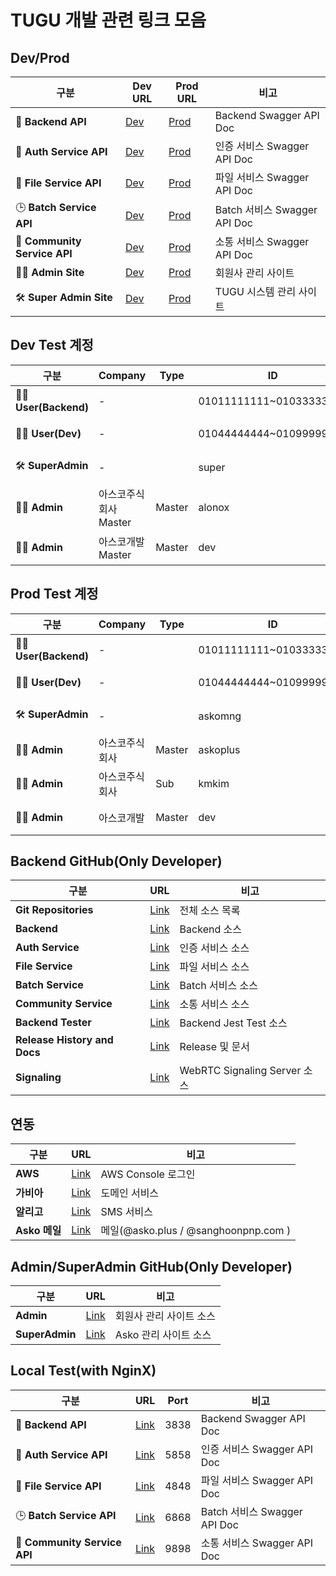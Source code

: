 # TUGU 개발 관련 링크 모음

## Dev/Prod

| 구분                         | Dev URL                                                    | Prod URL                                                | 비고                         |
| ---------------------------- | ---------------------------------------------------------- | ------------------------------------------------------- | ---------------------------- |
| 🔗 **Backend API**           | [Dev](https://api-dev.aswing.net/api/docs#/)               | [Prod](https://api.aswing.net/api/docs#/)               | Backend Swagger API Doc      |
| 🔐 **Auth Service API**      | [Dev](https://api-dev.aswing.net/auth-service/docs#/)      | [Prod](https://api.aswing.net/auth-service/docs#/)      | 인증 서비스 Swagger API Doc  |
| 📁 **File Service API**      | [Dev](https://api-dev.aswing.net/file-service/docs#/)      | [Prod](https://api.aswing.net/file-service/docs#/)      | 파일 서비스 Swagger API Doc  |
| 🕒 **Batch Service API**     | [Dev](https://api-dev.aswing.net/batch-service/docs#/)     | [Prod](https://api.aswing.net/batch-service/docs#/)     | Batch 서비스 Swagger API Doc |
| 💬 **Community Service API** | [Dev](https://api-dev.aswing.net/community-service/docs#/) | [Prod](https://api.aswing.net/community-service/docs#/) | 소통 서비스 Swagger API Doc  |
| 🧑‍💼 **Admin Site**            | [Dev](https://admin-dev.aswing.net/)                       | [Prod](https://admin.aswing.net/)                       | 회원사 관리 사이트           |
| 🛠️ **Super Admin Site**      | [Dev](https://superadmin-dev.aswing.net/)                  | [Prod](https://superadmin.aswing.net/)                  | TUGU 시스템 관리 사이트      |

## Dev Test 계정

| 구분                 | Company               | Type   | ID                      | Password  | 비고               |
| -------------------- | --------------------- | ------ | ----------------------- | --------- | ------------------ |
| 🧑‍💻 **User(Backend)** | -                     |        | 01011111111~01033333333 | asko119!! | Backeend 전용      |
| 🧑‍💻 **User(Dev)**     | -                     |        | 01044444444~01099999999 | asko119!! | 연구소 공용        |
| 🛠️ **SuperAdmin**    | -                     |        | super                   | asko119!! | TUGU 시스템 관리   |
| 🧑‍💼 **Admin**         | 아스코주식회사 Master | Master | alonox                  | P@ssw0rd  | 회원사 관리 Master |
| 🧑‍💼 **Admin**         | 아스코개발 Master     | Master | dev                     | asko119!! | 회원사 관리 Master |

## Prod Test 계정

| 구분                 | Company        | Type   | ID                      | Password   | 비고               |
| -------------------- | -------------- | ------ | ----------------------- | ---------- | ------------------ |
| 🧑‍💻 **User(Backend)** | -              |        | 01011111111~01033333333 | asko119!!  | Backeend 전용      |
| 🧑‍💻 **User(Dev)**     | -              |        | 01044444444~01099999999 | asko119!!  | 연구소 공용        |
| 🛠️ **SuperAdmin**    | -              |        | askomng                 | passwd@119 | TUGU 시스템 관리   |
| 🧑‍💼 **Admin**         | 아스코주식회사 | Master | askoplus                | asko119!   | 회원사 관리 Master |
| 🧑‍💼 **Admin**         | 아스코주식회사 | Sub    | kmkim                   | qwer1234!  | 회원사 관리 Sub    |
| 🧑‍💼 **Admin**         | 아스코개발     | Master | dev                     | asko119!!  | 회원사 관리 Master |

## Backend GitHub(Only Developer)

| 구분                         | URL                                                              | 비고                         |
| ---------------------------- | ---------------------------------------------------------------- | ---------------------------- |
| **Git Repositories**         | [Link](https://github.com/orgs/asko-tugu/repositories)           | 전체 소스 목록               |
| **Backend**                  | [Link](https://github.com/asko-tugu/tugu-backend)                | Backend 소스                 |
| **Auth Service**             | [Link](https://github.com/orgs/asko-tugu/repositories)           | 인증 서비스 소스             |
| **File Service**             | [Link](https://github.com/asko-tugu/tugu-file-service)           | 파일 서비스 소스             |
| **Batch Service**            | [Link](https://github.com/asko-tugu/tugu-batch-service)          | Batch 서비스 소스            |
| **Community Service**        | [Link](https://github.com/asko-tugu/tugu-community-service)      | 소통 서비스 소스             |
| **Backend Tester**           | [Link](https://github.com/asko-tugu/tugu-backend-tester)         | Backend Jest Test 소스       |
| **Release History and Docs** | [Link](https://github.com/asko-tugu/tugu-system-release-history) | Release 및 문서              |
| **Signaling**                | [Link](https://github.com/asko-tugu/tugu-signaling)              | WebRTC Signaling Server 소스 |

## 연동

| 구분          | URL                                           | 비고                                 |
| ------------- | --------------------------------------------- | ------------------------------------ |
| **AWS**       | [Link](https://aws.amazon.com/ko/)            | AWS Console 로그인                   |
| **가비아**    | [Link](https://www.gabia.com/)                | 도메인 서비스                        |
| **알리고**    | [Link](https://smartsms.aligo.in/login.html)  | SMS 서비스                           |
| **Asko 메일** | [Link](https://m83.mailplug.com/member/login) | 메일(@asko.plus / @sanghoonpnp.com ) |

## Admin/SuperAdmin GitHub(Only Developer)

| 구분           | URL                                                   | 비고                    |
| -------------- | ----------------------------------------------------- | ----------------------- |
| **Admin**      | [Link](https://github.com/asko-tugu/tugu-admin)       | 회원사 관리 사이트 소스 |
| **SuperAdmin** | [Link](https://github.com/asko-tugu/tugu-super-admin) | Asko 관리 사이트 소스   |

## Local Test(with NginX)

| 구분                         | URL                                              | Port | 비고                         |
| ---------------------------- | ------------------------------------------------ | ---- | ---------------------------- |
| 🔗 **Backend API**           | [Link](http://localhost/api/docs)                | 3838 | Backend Swagger API Doc      |
| 🔐 **Auth Service API**      | [Link](http://localhost/auth-service/docs#/)     | 5858 | 인증 서비스 Swagger API Doc  |
| 📁 **File Service API**      | [Link](http://localhost/file-service/docs#/)     | 4848 | 파일 서비스 Swagger API Doc  |
| 🕒 **Batch Service API**     | [Link](http://localhost/batch-service/docs#)     | 6868 | Batch 서비스 Swagger API Doc |
| 💬 **Community Service API** | [Link](http://localhost/community-service/docs#) | 9898 | 소통 서비스 Swagger API Doc  |
